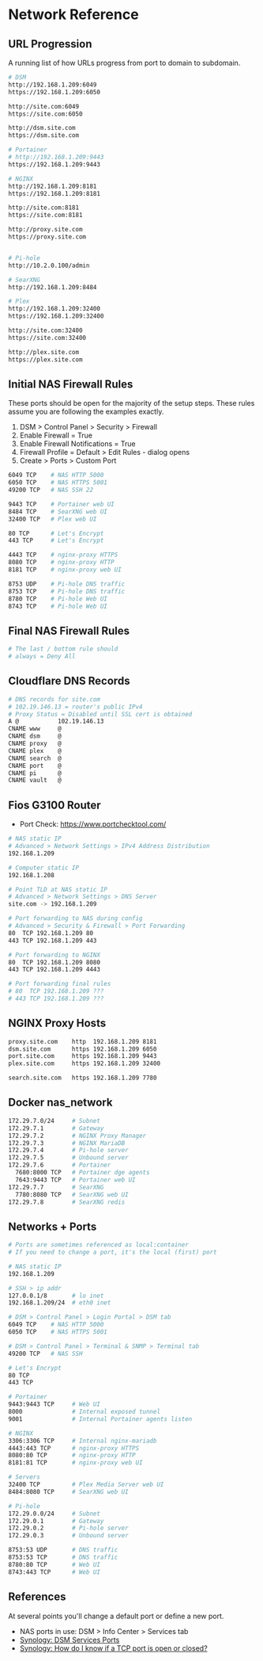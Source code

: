 # Network Reference

## URL Progression

A running list of how URLs progress from port to domain to subdomain.

```bash
# DSM
http://192.168.1.209:6049
https://192.168.1.209:6050

http://site.com:6049
https://site.com:6050

http://dsm.site.com
https://dsm.site.com

# Portainer
# http://192.168.1.209:9443
https://192.168.1.209:9443

# NGINX
http://192.168.1.209:8181
https://192.168.1.209:8181

http://site.com:8181
https://site.com:8181

http://proxy.site.com
https://proxy.site.com


# Pi-hole
http://10.2.0.100/admin

# SearXNG
http://192.168.1.209:8484

# Plex
http://192.168.1.209:32400
https://192.168.1.209:32400

http://site.com:32400
https://site.com:32400

http://plex.site.com
https://plex.site.com
```

## Initial NAS Firewall Rules

These ports should be open for the majority of the setup steps. These rules assume you are following the examples exactly. 

1. DSM > Control Panel > Security > Firewall
2. Enable Firewall = True
3. Enable Firewall Notifications = True
4. Firewall Profile = Default > Edit Rules - dialog opens
5. Create > Ports > Custom Port

```bash
6049 TCP    # NAS HTTP 5000
6050 TCP    # NAS HTTPS 5001
49200 TCP   # NAS SSH 22

9443 TCP    # Portainer web UI
8484 TCP    # SearXNG web UI
32400 TCP   # Plex web UI

80 TCP      # Let's Encrypt   
443 TCP     # Let's Encrypt 

4443 TCP    # nginx-proxy HTTPS
8080 TCP    # nginx-proxy HTTP
8181 TCP    # nginx-proxy web UI

8753 UDP    # Pi-hole DNS traffic
8753 TCP    # Pi-hole DNS traffic
8780 TCP    # Pi-hole Web UI
8743 TCP    # Pi-hole Web UI
```

## Final NAS Firewall Rules

```bash
# The last / bottom rule should
# always = Deny All
```

## Cloudflare DNS Records

```bash
# DNS records for site.com
# 102.19.146.13 = router's public IPv4
# Proxy Status = Disabled until SSL cert is obtained
A @           102.19.146.13
CNAME www     @
CNAME dsm     @
CNAME proxy   @ 
CNAME plex    @
CNAME search  @
CNAME port    @
CNAME pi      @
CNAME vault   @
```

## Fios G3100 Router

* Port Check: https://www.portchecktool.com/

```bash
# NAS static IP
# Advanced > Network Settings > IPv4 Address Distribution
192.168.1.209

# Computer static IP
192.168.1.208

# Point TLD at NAS static IP
# Advanced > Network Settings > DNS Server
site.com -> 192.168.1.209

# Port forwarding to NAS during config
# Advanced > Security & Firewall > Port Forwarding
80  TCP 192.168.1.209 80
443 TCP 192.168.1.209 443

# Port forwarding to NGINX 
80  TCP 192.168.1.209 8080
443 TCP 192.168.1.209 4443

# Port forwarding final rules
# 80  TCP 192.168.1.209 ???
# 443 TCP 192.168.1.209 ???
```

## NGINX Proxy Hosts

```bash
proxy.site.com    http  192.168.1.209 8181
dsm.site.com      https 192.168.1.209 6050
port.site.com     https 192.168.1.209 9443
plex.site.com     https 192.168.1.209 32400

search.site.com   https 192.168.1.209 7780
```

## Docker nas_network

```bash
172.29.7.0/24     # Subnet
172.29.7.1        # Gateway 
172.29.7.2        # NGINX Proxy Manager
172.29.7.3        # NGINX MariaDB
172.29.7.4        # Pi-hole server
172.29.7.5        # Unbound server
172.29.7.6        # Portainer
  7680:8000 TCP   # Portainer dge agents
  7643:9443 TCP   # Portainer web UI
172.29.7.7        # SearXNG
  7780:8080 TCP   # SearXNG web UI
172.29.7.8        # SearXNG redis

```


## Networks + Ports

```bash
# Ports are sometimes referenced as local:container
# If you need to change a port, it's the local (first) port

# NAS static IP
192.168.1.209

# SSH > ip addr
127.0.0.1/8       # lo inet
192.168.1.209/24  # eth0 inet

# DSM > Control Panel > Login Portal > DSM tab
6049 TCP    # NAS HTTP 5000
6050 TCP    # NAS HTTPS 5001

# DSM > Control Panel > Terminal & SNMP > Terminal tab
49200 TCP   # NAS SSH 

# Let's Encrypt
80 TCP    
443 TCP

# Portainer
9443:9443 TCP     # Web UI
8000              # Internal exposed tunnel
9001              # Internal Portainer agents listen

# NGINX 
3306:3306 TCP     # Internal nginx-mariadb
4443:443 TCP      # nginx-proxy HTTPS
8080:80 TCP       # nginx-proxy HTTP
8181:81 TCP       # nginx-proxy web UI

# Servers
32400 TCP         # Plex Media Server web UI
8484:8080 TCP     # SearXNG web UI

# Pi-hole
172.29.0.0/24     # Subnet
172.29.0.1        # Gateway    
172.29.0.2        # Pi-hole server
172.29.0.3        # Unbound server

8753:53 UDP       # DNS traffic
8753:53 TCP       # DNS traffic
8780:80 TCP       # Web UI
8743:443 TCP      # Web UI
```


## References

At several points you'll change a default port or define a new port. 

* NAS ports in use: DSM > Info Center > Services tab
* [Synology: DSM Services Ports](https://kb.synology.com/en-global/DSM/tutorial/What_network_ports_are_used_by_Synology_services)
* [Synology: How do I know if a TCP port is open or closed?](https://kb.synology.com/tr-tr/DSM/tutorial/Whether_TCP_port_is_open_or_closed)

